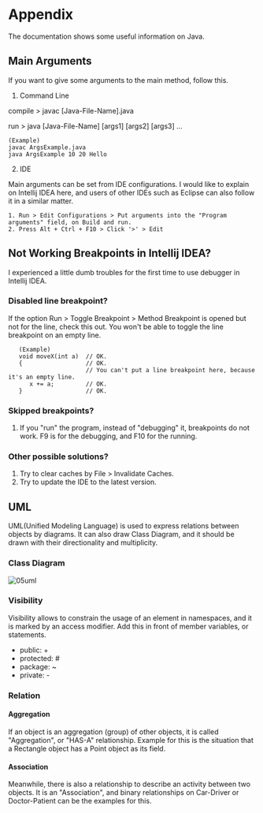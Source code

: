 # Appendix
The documentation shows some useful information on Java.
## Main Arguments
If you want to give some arguments to the main method, follow this.
1. Command Line

compile > javac [Java-File-Name].java
  
run > java [Java-File-Name] [args1] [args2] [args3] ...
    
    (Example)
    javac ArgsExample.java
    java ArgsExample 10 20 Hello
       
2. IDE

Main arguments can be set from IDE configurations.
I would like to explain on Intellij IDEA here, and users of other IDEs such as Eclipse can also follow it in a similar matter.

    1. Run > Edit Configurations > Put arguments into the "Program arguments" field, on Build and run.
    2. Press Alt + Ctrl + F10 > Click '>' > Edit

## Not Working Breakpoints in Intellij IDEA?
I experienced a little dumb troubles for the first time to use debugger in Intellij IDEA.
### Disabled line breakpoint?
If the option Run > Toggle Breakpoint > Method Breakpoint is opened but not for the line, check this out. You won't be able to toggle the line breakpoint on an empty line.

       (Example)
       void moveX(int a)  // OK.
       {                  // OK.
                          // You can't put a line breakpoint here, because it's an empty line.
          x += a;         // OK.
       }                  // OK.
### Skipped breakpoints?
1. If you "run" the program, instead of "debugging" it, breakpoints do not work. F9 is for the debugging, and F10 for the running.
### Other possible solutions?
1. Try to clear caches by File > Invalidate Caches.
2. Try to update the IDE to the latest version.

## UML
UML(Unified Modeling Language) is used to express relations between objects by diagrams. It can also draw Class Diagram, and it should be drawn with their directionality and multiplicity.

### Class Diagram
![05uml](https://user-images.githubusercontent.com/48712088/145814180-024a6d73-d696-4764-92bb-10ff4ca73f1f.png)
### Visibility
Visibility allows to constrain the usage of an element in namespaces, and it is marked by an access modifier. Add this in front of member variables, or statements.
* public: +
* protected: #
* package: ~
* private: -
### Relation
#### Aggregation
If an object is an aggregation (group) of other objects, it is called "Aggregation", or "HAS-A" relationship. Example for this is the situation that a Rectangle object has a Point object as its field.
#### Association
Meanwhile, there is also a relationship to describe an activity between two objects. It is an "Association", and binary relationships on Car-Driver or Doctor-Patient can be the examples for this.
